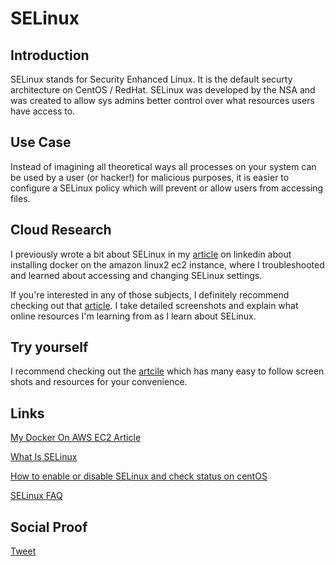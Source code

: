 # SELinux

## Introduction

SELinux stands for Security Enhanced Linux. It is the default securty architecture on CentOS / RedHat. SELinux was developed by the NSA and was created to allow sys admins better control over what resources users have access to. 

## Use Case

Instead of imagining all theoretical ways all processes on your system can be used by a user (or hacker!) for malicious purposes, it is easier to configure a SELinux policy which will prevent or allow users from accessing files. 

## Cloud Research

I previously wrote a bit about SELinux in my [article](https://www.linkedin.com/pulse/docker-aws-amazon-linux-2-instance-steven-aranibar/) on linkedin about installing docker on the amazon linux2 ec2 instance, where I troubleshooted and learned about accessing and changing SELinux settings.

If you're interested in any of those subjects, I definitely recommend checking out that [article](https://www.linkedin.com/pulse/docker-aws-amazon-linux-2-instance-steven-aranibar/). I take detailed screenshots and explain what online resources I'm learning from as I learn about SELinux.

## Try yourself

I recommend checking out the [artcile](https://www.linkedin.com/pulse/docker-aws-amazon-linux-2-instance-steven-aranibar/) which has many easy to follow screen shots and resources for your convenience.

## Links

[My Docker On AWS EC2 Article](https://www.linkedin.com/pulse/docker-aws-amazon-linux-2-instance-steven-aranibar/)

[What Is SELinux](https://www.redhat.com/en/topics/linux/what-is-selinux)

[How to enable or disable SELinux and check status on centOS](https://howto.lintel.in/enable-disable-selinux-centos/)

[SELinux FAQ](https://www.nsa.gov/What-We-Do/Research/SELinux/FAQs/#I1)



## Social Proof

[Tweet]()
